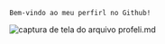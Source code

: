 ```
Bem-vindo ao meu perfirl no Github!
```

<img alt = "captura de tela do arquivo profeli.md" src = "/images/my=profeli-feli.png" />
